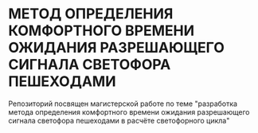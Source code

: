# МЕТОД ОПРЕДЕЛЕНИЯ КОМФОРТНОГО ВРЕМЕНИ ОЖИДАНИЯ РАЗРЕШАЮЩЕГО СИГНАЛА СВЕТОФОРА ПЕШЕХОДАМИ 
Репозиторий посвящен магистерской работе по теме "разработка метода определения комфортного времени ожидания разрешающего сигнала светофора пешеходами в расчёте светофорного цикла"
